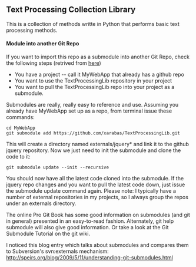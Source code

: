 <h2>Text Processing Collection Library</h2>

This is a collection of methods writte in Python that performs basic text processing methods. 

<h4>Module into another Git Repo</h4>

If you want to import this repo as a submodule into another Git Repo, check the following steps (retrived from [here](http://stackoverflow.com/questions/2140985/how-to-set-up-a-git-project-to-use-an-external-repo-submodule))

* You have a project -- call it MyWebApp that already has a github repo
* You want to use the TextProcessingLib repository in your project
* You want to pull the TextProcessingLib repo into your project as a submodule.

Submodules are really, really easy to reference and use. Assuming you already have MyWebApp set up as a repo, from terminal issue these commands:

```
cd MyWebApp
git submodule add https://github.com/xarabas/TextProcessingLib.git
```

This will create a directory named externals/jquery* and link it to the github jquery repository. Now we just need to init the submodule and clone the code to it:

```
git submodule update --init --recursive
```

You should now have all the latest code cloned into the submodule. If the jquery repo changes and you want to pull the latest code down, just issue the submodule update command again. Please note: 
I typically have a number of external repositories in my projects, so I always group the repos under an externals directory.

The online Pro Git Book has some good information on submodules (and git in general) presented in an easy-to-read fashion. Alternately, git help submodule will also give good information. Or take a look at the Git Submodule Tutorial on the git wiki.

I noticed this blog entry which talks about submodules and compares them to Subversion's svn:externals mechanism: http://speirs.org/blog/2009/5/11/understanding-git-submodules.html
